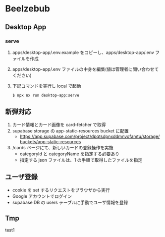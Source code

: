 # Beelzebub

## Desktop App

### serve

1. apps/desktop-app/.env.example をコピーし、apps/desktop-app/.env ファイルを作成
1. apps/desktop-app/.env ファイルの中身を編集(値は管理者に問い合わせてください)
1. 下記コマンドを実行し local で起動

   ```
   $ npx nx run desktop-app:serve
   ```

## 新弾対応

1. カード情報とカード画像を card-fetcher で取得
1. supabase storage の app-static-resources bucket に配置
   - https://app.supabase.com/project/dpqtsdpnxddmnvofamtu/storage/buckets/app-static-resources
1. /cards ページにて、新しいカードの登録操作を実施
   - categoryId と categoryName を指定する必要あり
   - 指定する json ファイルは、1 の手順で取得したファイルを指定

## ユーザ登録

- cookie を set するリクエストをブラウザから実行
- Google アカウントでログイン
- supabase DB の users テーブルに手動でユーザ情報を登録

## Tmp

test1

